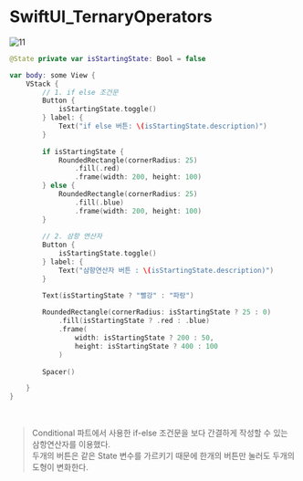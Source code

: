 # SwiftUI_TernaryOperators

![11](https://user-images.githubusercontent.com/63503972/230538501-b766a021-7014-4f6b-8bbe-a917b58a233f.gif)

```swift
@State private var isStartingState: Bool = false

var body: some View {
    VStack {
        // 1. if else 조건문
        Button {
            isStartingState.toggle()
        } label: {
            Text("if else 버튼: \(isStartingState.description)")
        }
        
        if isStartingState {
            RoundedRectangle(cornerRadius: 25)
                .fill(.red)
                .frame(width: 200, height: 100)
        } else {
            RoundedRectangle(cornerRadius: 25)
                .fill(.blue)
                .frame(width: 200, height: 100)
        }
        
        // 2. 삼항 연산자
        Button {
            isStartingState.toggle()
        } label: {
            Text("삼항연산자 버튼 : \(isStartingState.description)")
        }

        Text(isStartingState ? "빨강" : "파랑")
        
        RoundedRectangle(cornerRadius: isStartingState ? 25 : 0)
            .fill(isStartingState ? .red : .blue)
            .frame(
                width: isStartingState ? 200 : 50,
                height: isStartingState ? 400 : 100
            )
        
        Spacer()

    }
}
```
<br> 

> Conditional 파트에서 사용한 if-else 조건문을 보다 간결하게 작성할 수 있는 삼항연산자를 이용했다.
    <br> 두개의 버튼은 같은 State 변수를 가르키기 때문에 한개의 버튼만 눌러도 두개의 도형이 변화한다.
